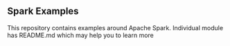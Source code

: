 ## Spark Examples           

This repository contains examples around Apache Spark. Individual module has README.md which may help you to learn more
